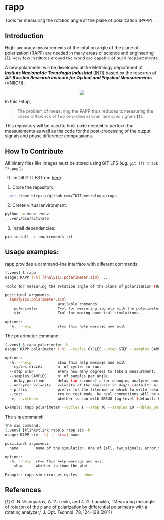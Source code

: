 # rapp
Tools for measuring the rotation angle of the plane of polarization (RAPP).


[VNIIOFI]: https://www.vniiofi.ru
[INTI]: https://www.inti.gob.ar/areas/metrologia-y-calidad/fisica/metrologia-fisica

## Introduction

High-accuracy measurements of the rotation angle of the plane of polarization (RAPP)
are needed in many areas of science and engineering [[1]](#1). 
Very few institutes around the world are capable of such measurements.

A new polarimeter will be developed at the Metrology department of ***Instiuto Nacional de Tecnología Industrial*** ([INTI])
based on the research of ***All-Russian Research Institute for Optical and Physical Measurements*** ([VNIIOFI]).

<p align="center">
  <img src="images/diagram.png" />
</p>

In this setup,
> The problem of measuring the RAPP thus reduces
  to measuring the phase difference of two one-dimensional
  harmonic signals [[1]](#1). 

This repository will be used to host code needed to perform the measurements as well as the code
for the post-processing of the output signals and phase difference computations. 

## How To Contribute

All binary files like images must be stored using GIT LFS (e.g. `git lfs track "*.png"`).

0. Install Git LFS from [here](https://git-lfs.com).

1. Clone the repository: 

```bash
  git clone https://github.com/INTI-metrologia/rapp
```

2. Create virtual environment:

```bash
python -m venv .venv
. .venv/bin/activate
```

3. Install dependencies:

```bash
pip install -r requirements.txt
```

## Usage examples:

rapp provides a command-line interface with different commands:

```bash
(.venv) $ rapp
usage: RAPP [-h] {analysis,polarimeter,sim} ...

Tools for measuring the rotation angle of the plane of polarization (RAPP).

positional arguments:
  {analysis,polarimeter,sim}
                        available commands
    polarimeter         Tool for measuring signals with the polarimeter.
    sim                 Tool for making numerical simulations.

options:
  -h, --help            show this help message and exit
```

The polarimeter command:
```bash
(.venv) $ rapp polarimeter -h
usage: RAPP polarimeter [-h] --cycles CYCLES --step STEP --samples SAMPLES [--delay_position] [--analyzer_velocity] [--prefix] [--test] [-v]

options:
  -h, --help            show this help message and exit
  --cycles CYCLES       n° of cycles to run.
  --step STEP           every how many degrees to take a measurement.
  --samples SAMPLES     n° of samples per angle.
  --delay_position      delay (in seconds) after changing analyzer position (default: 1).
  --analyzer_velocity   velocity of the analyzer in deg/s (default: 4).
  --prefix              prefix for the filename in which to write results (default: test).
  --test                run on test mode. No real connections will be established (default: False).
  -v, --verbose         whether to run with DEBUG log level (default: False).

Example: rapp polarimeter --cycles 1 --step 30 --samples 10 --delay_position 0
```

The sim command:

```bash
The sim command:
(.venv) [tlink@tlink rapp]$ rapp sim -h
usage: RAPP sim [-h] [--show] name

positional arguments:
  name        name of the simulation. One of [all, two_signals, error_vs_cycle, error_vs_step, phase_diff].

options:
  -h, --help  show this help message and exit
  --show      whether to show the plot.

Example: rapp sim error_vs_cycles --show
```


## References
<a id="1">[1]</a> G. N. Vishnyakov, G. G. Levin, and A. G. Lomakin,
"Measuring the angle of rotation of the plane of polarization by differential polarimetry with a rotating analyzer,"
J. Opt. Technol. 78, 124-128 (2011)
